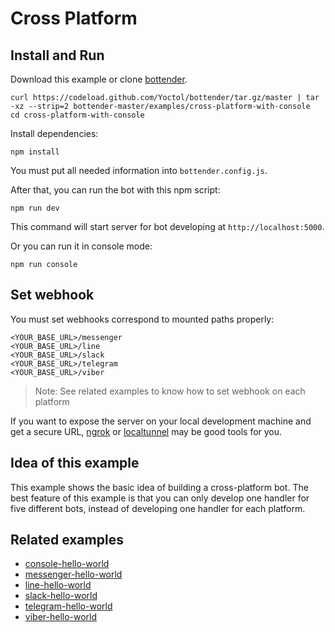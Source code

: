 # Cross Platform

## Install and Run

Download this example or clone [bottender](https://github.com/Yoctol/bottender).

```
curl https://codeload.github.com/Yoctol/bottender/tar.gz/master | tar -xz --strip=2 bottender-master/examples/cross-platform-with-console
cd cross-platform-with-console
```

Install dependencies:

```
npm install
```

You must put all needed information into `bottender.config.js`.

After that, you can run the bot with this npm script:

```
npm run dev
```

This command will start server for bot developing at `http://localhost:5000`.

Or you can run it in console mode:

```
npm run console
```

## Set webhook

You must set webhooks correspond to mounted paths properly:

```
<YOUR_BASE_URL>/messenger
<YOUR_BASE_URL>/line
<YOUR_BASE_URL>/slack
<YOUR_BASE_URL>/telegram
<YOUR_BASE_URL>/viber
```

> Note: See related examples to know how to set webhook on each platform

If you want to expose the server on your local development machine and get a secure URL, [ngrok](https://ngrok.com/) or [localtunnel](https://localtunnel.github.io/www/) may be good tools for you.

## Idea of this example

This example shows the basic idea of building a cross-platform bot. The best
feature of this example is that you can only develop one handler for five
different bots, instead of developing one handler for each platform.

## Related examples

- [console-hello-world](../console-hello-world)
- [messenger-hello-world](../messenger-hello-world)
- [line-hello-world](../line-hello-world)
- [slack-hello-world](../slack-hello-world)
- [telegram-hello-world](../telegram-hello-world)
- [viber-hello-world](../viber-hello-world)
